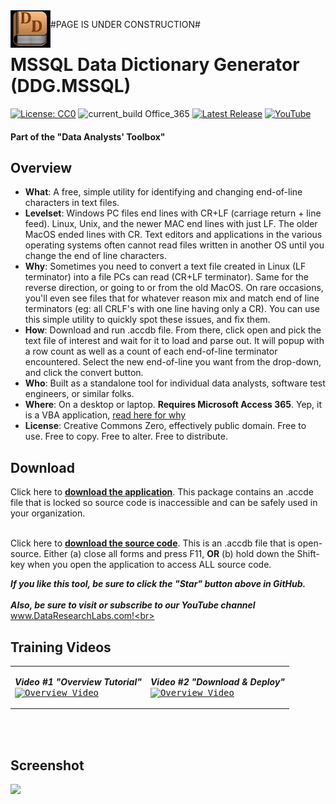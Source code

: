 <img align="left" src="https://github.com/DataResearchLabs/data_analysts_toolbox/blob/main/mssql_data_dictionary_generator/img/mssql_data_dict_gen.png" width="64px">

#PAGE IS UNDER CONSTRUCTION#

# MSSQL Data Dictionary Generator (DDG.MSSQL)
[![License: CC0](https://img.shields.io/badge/License-CC0-red)](LICENSE "Creative Commons Zero License by DataResearchLabs (effectively = Public Domain")
![current_build Office_365](https://img.shields.io/badge/Access_Version-Office_365-yellow)
[![Latest Release](https://img.shields.io/badge/Latest_Release-V2.0.1.44486.2-blue)](https://github.com/DataResearchLabs/data_analysts_toolbox/tree/main/text_files_end_of_line_editor/download)
[![YouTube](https://img.shields.io/badge/YouTube-DataResearchLabs-brightgreen)](http://www.DataResearchLabs.com)
#### Part of the "Data Analysts' Toolbox"


## Overview
* **What**: A free, simple utility for identifying and changing end-of-line characters in text files.<br>
* **Levelset**: Windows PC files end lines with CR+LF (carriage return + line feed).  Linux, Unix, and the newer MAC end lines with just LF.  The older MacOS ended lines with CR.  Text editors and applications in the various operating systems often cannot read files written in another OS until you change the end of line characters.<br>
* **Why**: Sometimes you need to convert a text file created in Linux (LF terminator) into a file PCs can read (CR+LF terminator).  Same for the reverse direction, or going to or from the old MacOS.  On rare occasions, you'll even see files that for whatever reason mix and match end of line terminators (eg: all CRLF's with one line having only a CR).  You can use this simple utility to quickly spot these issues, and fix them.<br>
* **How**: Download and run .accdb file.  From there, click open and pick the text file of interest and wait for it to load and parse out.  It will popup with a row count as well as a count of each end-of-line terminator encountered.  Select the new end-of-line you want from the drop-down, and click the convert button.<br>
* **Who**: Built as a standalone tool for individual data analysts, software test engineers, or similar folks.<br>
* **Where**: On a desktop or laptop.  **Requires Microsoft Access 365**.  Yep, it is a VBA application, [read here for why](https://github.com/DataResearchLabs/my_task_time_tracker/blob/main/src/SOURCE_CODE.md#whyMicrosoftAccess)<br>
* **License**: Creative Commons Zero, effectively public domain.  Free to use.  Free to copy.  Free to alter.  Free to distribute.<br>

## Download
Click here to **[download the application](https://github.com/DataResearchLabs/data_analysts_toolbox/tree/main/text_files_end_of_line_editor/download)**.  This package contains an .accde file that is locked so source code is inaccessible and can be safely used in your organization.<br><br>

Click here to **[download the source code](https://github.com/DataResearchLabs/data_analysts_toolbox/blob/main/text_files_end_of_line_editor/src/eol_editor.accdb)**.  This is an .accdb file that is open-source. Either (a) close all forms and press F11, **OR** (b) hold down the Shift-key when you open the application to access ALL source code.

***If you like this tool, be sure to click the "Star" button above in GitHub.*** <br>
<br>
***Also, be sure to visit or subscribe to our YouTube channel*** www.DataResearchLabs.com!<br>
<br>


## Training Videos
<table><tr>
<td>
  
 ***Video #1 "Overview Tutorial"***<br>
  <kbd>
  <a href="http://www.youtube.com/watch?feature=player_embedded&v=Azh5NyW1Yp8" target="_blank">
   <img src="http://img.youtube.com/vi/Azh5NyW1Yp8/0.jpg" alt="Overview Video" width="200" />
  </a>
  </kbd>
</td>
<td>
  
 ***Video #2 "Download & Deploy"***<br>
  <kbd>
  <a href="http://www.youtube.com/watch?feature=player_embedded&v=3l__kMmxFqI" target="_blank">
   <img src="http://img.youtube.com/vi/3l__kMmxFqI/0.jpg" alt="Overview Video" width="200" />
  </a>
  </kbd>
</td>
 </tr></table> 
<br>
<br>


## Screenshot
<kbd>
  <img src="img/main_screen_x.png" width="1123">
</kbd>

